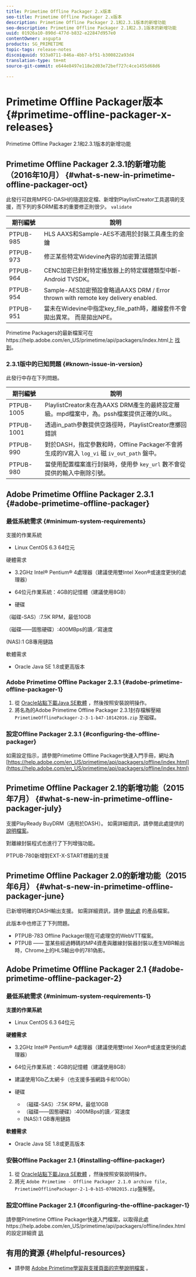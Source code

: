 ```yaml
---
title: Primetime Offline Packager 2.x版本
seo-title: Primetime Offline Packager 2.x版本
description: Primetime Offline Packager 2.1和2.3.1版本的新增功能
seo-description: Primetime Offline Packager 2.1和2.3.1版本的新增功能
uuid: 01926a10-890d-477d-b832-e22847d957e0
contentOwner: asgupta
products: SG_PRIMETIME
topic-tags: release-notes
discoiquuid: 933a0711-846a-4bb7-bf51-b300822a93d4
translation-type: tm+mt
source-git-commit: e644e8497e118e2d03e72bef727c4ce1455d68d6

---
```



# Primetime Offline Packager版本 {#primetime-offline-packager-x-releases}

Primetime Offline Packager 2.1和2.3.1版本的新增功能

## Primetime Offline Packager 2.3.1的新增功能（2016年10月） {#what-s-new-in-primetime-offline-packager-oct}

此發行可啟用MPEG-DASH的隨選設定檔、新增對PlaylistCreator工具選項的支援，而下列的多DRM藍本的重要修正則很少。 `validate`

| **期刊編號** | **說明** |
|---|---|
| PTPUB-985 | HLS AAXS和Sample-AES不適用於封裝工具產生的金鑰 |
| PTPUB-973 | 修正某些特定Widevine內容的加密算法錯誤 |
| PTPUB-964 | CENC加密已針對特定播放器上的特定媒體類型中斷- Android TVSDK。 |
| PTPUB-954 | Sample-AES加密預設會略過AAXS DRM / Error thrown with remote key delivery enabled. |
| PTPUB-951 | 當未在Widevine中指定key_file_path時，離線套件不會拋出異常。 而是拋出NPE。 |

Primetime Packagers的最新檔案可在https://help.adobe.com/en_US/primetime/api/packagers/index.html上 [找到](https://help.adobe.com/en_US/primetime/api/packagers/index.html)。

### 2.3.1版中的已知問題 {#known-issue-in-version}

此發行中存在下列問題。

| **期刊編號** | **說明** |
|---|---|
| PTPUB-1005 | PlaylistCreator未在為AAXS DRM產生的最終設定層級。mpd檔案中，為。pssh檔案提供正確的URL。 |
| PTPUB-1001 | 透過in_path參數提供空路徑時，PlaylistCreator應擲回錯誤 |
| PTPUB-990 | 對於DASH，指定參數和時，Offline Packager不會將生成的IV寫入 `log_vi` 磁 `iv_out_path` 盤中。 |
| PTPUB-980 | 當使用配置檔案進行封裝時，使用參 `key_url` 數不會從提供的輸入中刪除引號。 |

## Adobe Primetime Offline Packager 2.3.1 {#adobe-primetime-offline-packager}

### 最低系統需求 {#minimum-system-requirements}

支援的作業系統

* Linux CentOS 6.3 64位元

硬體需求

* 3.2GHz Intel® Pentium® 4處理器（建議使用雙Intel Xeon®或速度更快的處理器）

* 64位元作業系統：4GB的記憶體（建議使用8GB）

* 硬碟

（磁碟-SAS）:7.5K RPM，最低10GB

（磁碟——固態硬碟）:400MBps的讀／寫速度

(NAS):1 GB專用鏈路

軟體需求

* Oracle Java SE 1.8或更高版本

### Adobe Primetime Offline Packager 2.3.1 {#adobe-primetime-offline-packager-1}

1. 從 [Oracle站點下載Java SE軟體](https://www.oracle.com/technetwork/java/javase/downloads/index.html) ，然後按照安裝說明操作。
1. 將名為的Adobe Primetime Offline Packager 2.3.1封存檔解壓縮 `PrimetimeOfflinePackager-2-3-1-b47-10142016.zip` 至磁碟。

### 設定Offline Packager 2.3.1 {#configuring-the-offline-packager}

如需設定指示，請參閱Primetime Offline Packager快速入門手冊，網址為 [https://help.adobe.com/en_US/primetime/api/packagers/offline/index.html](https://help.adobe.com/en_US/primetime/api/packagers/offline/index.html)

## Primetime Offline Packager 2.1的新增功能（2015年7月） {#what-s-new-in-primetime-offline-packager-july}

支援PlayReady BuyDRM（適用於DASH）。 如需詳細資訊，請參閱此處提供的 [說明檔案](https://help.adobe.com/en_US/primetime/api/packagers/offline/index.html)。

對離線封裝程式也進行了下列增強功能。

PTPUB-780新增對EXT-X-START標籤的支援

## Primetime Offline Packager 2.0的新增功能（2015年6月） {#what-s-new-in-primetime-offline-packager-june}

已新增明確的DASH輸出支援。 如需詳細資訊，請參 [閱此處](https://help.adobe.com/en_US/primetime/api/packagers/offline/index.html) 的產品檔案。

此版本中也修正了下列問題。

* PTPUB-783 Offline Packager現在可處理空的WebVTT檔案。
* PTPUB —— 當某些經過轉碼的MP4資產與離線封裝器封裝以產生MBR輸出時，Chrome上的HLS輸出中的781偽影。

## Adobe Primetime Offline Packager 2.1 {#adobe-primetime-offline-packager-2}

### 最低系統需求 {#minimum-system-requirements-1}

**支援的作業系統**

* Linux CentOS 6.3 64位元

**硬體需求**

* 3.2GHz Intel® Pentium® 4處理器（建議使用雙Intel Xeon®或速度更快的處理器）

* 64位元作業系統：4GB的記憶體（建議使用8GB）

* 建議使用1Gb乙太網卡（也支援多張網路卡和10Gb）

* 硬碟

   * （磁碟-SAS）:7.5K RPM，最低10GB
   * （磁碟——固態硬碟）:400MBps的讀／寫速度
   * (NAS):1 GB專用鏈路

**軟體需求**

* Oracle Java SE 1.8或更高版本

### 安裝Offline Packager 2.1 {#installing-offline-packager}

1. 從 [Oracle站點下載Java SE軟體](https://www.oracle.com/technetwork/java/javase/downloads/index.html) ，然後按照安裝說明操作。
1. 將光 `Adobe Primetime - Offline Packager 2.1.0 archive file, PrimetimeOfflinePackager-2-1-0-b15-07082015.zip`盤解壓。

### 設定Offline Packager 2.1 {#configuring-the-offline-packager-1}

請參閱Primetime Offline Packager快速入門檔案，以取得此處https://help.adobe.com/en_US/primetime/api/packagers/offline/index.html的設定詳細資 [訊](https://help.adobe.com/en_US/primetime/api/packagers/offline/index.html)

## 有用的資源 {#helpful-resources}

* 請參閱 [Adobe Primetime學習與支援頁面的完整說明檔案](https://helpx.adobe.com/support/primetime.html) 。